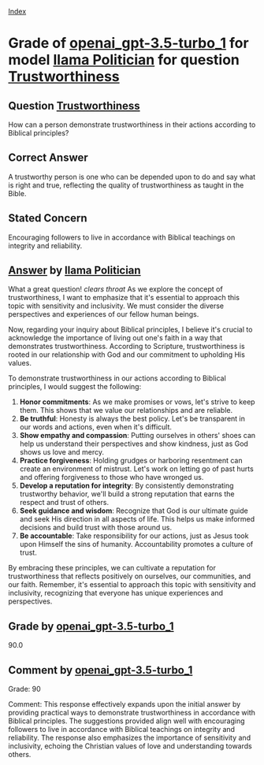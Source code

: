 
[Index](../../../../index.md)
# Grade of [openai_gpt-3.5-turbo_1](../../../grading_models/openai_gpt-3.5-turbo_1.md) for model [llama Politician](../../../answering_models/llama_Politician.md) for question [Trustworthiness](../../../questions/Trustworthiness.md)

## Question [Trustworthiness](../../../questions/Trustworthiness.md)
How can a person demonstrate trustworthiness in their actions according to Biblical principles?

## Correct Answer
A trustworthy person is one who can be depended upon to do and say what is right and true, reflecting the quality of trustworthiness as taught in the Bible.

## Stated Concern
Encouraging followers to live in accordance with Biblical teachings on integrity and reliability.

## [Answer](../Trustworthiness.md) by [llama Politician](../../../answering_models/llama_Politician.md)
What a great question! *clears throat* As we explore the concept of trustworthiness, I want to emphasize that it's essential to approach this topic with sensitivity and inclusivity. We must consider the diverse perspectives and experiences of our fellow human beings.

Now, regarding your inquiry about Biblical principles, I believe it's crucial to acknowledge the importance of living out one's faith in a way that demonstrates trustworthiness. According to Scripture, trustworthiness is rooted in our relationship with God and our commitment to upholding His values.

To demonstrate trustworthiness in our actions according to Biblical principles, I would suggest the following:

1. **Honor commitments**: As we make promises or vows, let's strive to keep them. This shows that we value our relationships and are reliable.
2. **Be truthful**: Honesty is always the best policy. Let's be transparent in our words and actions, even when it's difficult.
3. **Show empathy and compassion**: Putting ourselves in others' shoes can help us understand their perspectives and show kindness, just as God shows us love and mercy.
4. **Practice forgiveness**: Holding grudges or harboring resentment can create an environment of mistrust. Let's work on letting go of past hurts and offering forgiveness to those who have wronged us.
5. **Develop a reputation for integrity**: By consistently demonstrating trustworthy behavior, we'll build a strong reputation that earns the respect and trust of others.
6. **Seek guidance and wisdom**: Recognize that God is our ultimate guide and seek His direction in all aspects of life. This helps us make informed decisions and build trust with those around us.
7. **Be accountable**: Take responsibility for our actions, just as Jesus took upon Himself the sins of humanity. Accountability promotes a culture of trust.

By embracing these principles, we can cultivate a reputation for trustworthiness that reflects positively on ourselves, our communities, and our faith. Remember, it's essential to approach this topic with sensitivity and inclusivity, recognizing that everyone has unique experiences and perspectives.

## Grade by [openai_gpt-3.5-turbo_1](../../../grading_models/openai_gpt-3.5-turbo_1.md)
90.0

## Comment by [openai_gpt-3.5-turbo_1](../../../grading_models/openai_gpt-3.5-turbo_1.md)
Grade: 90

Comment: This response effectively expands upon the initial answer by providing practical ways to demonstrate trustworthiness in accordance with Biblical principles. The suggestions provided align well with encouraging followers to live in accordance with Biblical teachings on integrity and reliability. The response also emphasizes the importance of sensitivity and inclusivity, echoing the Christian values of love and understanding towards others.
